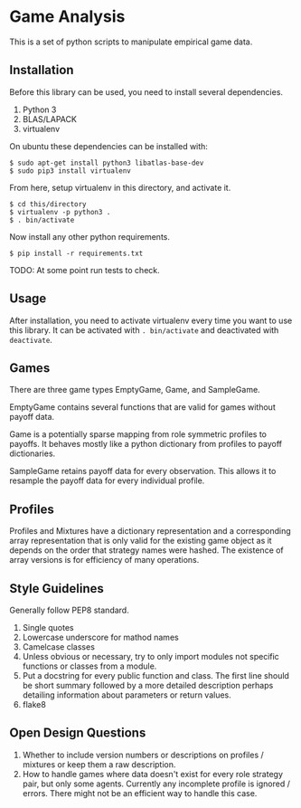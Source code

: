 Game Analysis
=============

This is a set of python scripts to manipulate empirical game data.


Installation
------------

Before this library can be used, you need to install several dependencies.

1. Python 3
2. BLAS/LAPACK
3. virtualenv

On ubuntu these dependencies can be installed with:

```
$ sudo apt-get install python3 libatlas-base-dev
$ sudo pip3 install virtualenv
```

From here, setup virtualenv in this directory, and activate it.

```
$ cd this/directory
$ virtualenv -p python3 .
$ . bin/activate
```

Now install any other python requirements.

```
$ pip install -r requirements.txt
```

TODO: At some point run tests to check.


Usage
-----

After installation, you need to activate virtualenv every time you want to use
this library. It can be activated with `. bin/activate` and deactivated with
`deactivate`.


Games
-----

There are three game types EmptyGame, Game, and SampleGame.

EmptyGame contains several functions that are valid for games without payoff
data.

Game is a potentially sparse mapping from role symmetric profiles to
payoffs. It behaves mostly like a python dictionary from profiles to payoff
dictionaries.

SampleGame retains payoff data for every observation. This allows it to
resample the payoff data for every individual profile.


Profiles
--------

Profiles and Mixtures have a dictionary representation and a corresponding
array representation that is only valid for the existing game object as it
depends on the order that strategy names were hashed. The existence of array
versions is for efficiency of many operations.


Style Guidelines
----------------

Generally follow PEP8 standard.

1. Single quotes
2. Lowercase underscore for mathod names
3. Camelcase classes
4. Unless obvious or necessary, try to only import modules not specific
   functions or classes from a module.
5. Put a docstring for every public function and class. The first line should
   be short summary followed by a more detailed description perhaps detailing
   information about parameters or return values.
6. flake8


Open Design Questions
---------------------

1. Whether to include version numbers or descriptions on profiles / mixtures or
   keep them a raw description.
2. How to handle games where data doesn't exist for every role strategy pair, but only
   some agents. Currently any incomplete profile is ignored / errors. There
   might not be an efficient way to handle this case.

